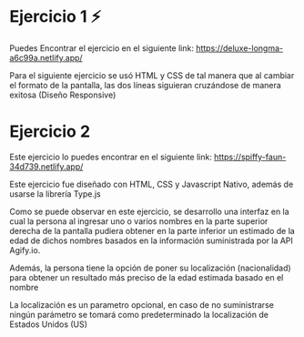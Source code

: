 # Ejercicio 1 ⚡️

Puedes Encontrar el ejercicio en el siguiente link: https://deluxe-longma-a6c99a.netlify.app/

Para el siguiente ejercicio se usó HTML y CSS de tal manera que al cambiar el formato de la pantalla, las dos líneas siguieran cruzándose de manera exitosa (Diseño Responsive)

# Ejercicio 2 

Este ejercicio lo puedes encontrar en el siguiente link: https://spiffy-faun-34d739.netlify.app/

Este ejercicio fue diseñado con HTML, CSS y Javascript Nativo, además de usarse la librería Type.js

Como se puede observar en este ejercicio, se desarrollo una interfaz en la cual la persona al ingresar uno o varios nombres en la parte superior derecha de la pantalla pudiera obtener en la parte inferior un estimado de la edad de dichos nombres basados en la información suministrada por la API Agify.io.

Además, la persona tiene la opción de poner su localización (nacionalidad) para obtener un resultado más preciso de la edad estimada basado en el nombre

La localización es un parametro opcional, en caso de no suministrarse ningún parámetro se tomará como predeterminado la localización de Estados Unidos (US)